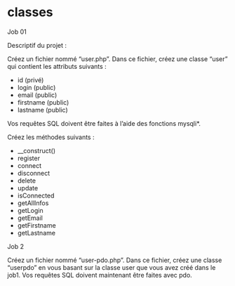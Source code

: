# classes

Job 01

Descriptif du projet :

Créez un fichier nommé “user.php”. Dans ce fichier, créez une classe
“user” qui contient les attributs suivants :
- id (privé)
- login (public)
- email (public)
- firstname (public)
- lastname (public)

Vos requêtes SQL doivent être faites à l’aide des fonctions mysqli*.

Créez les méthodes suivants :

- __construct()
- register
- connect
- disconnect 
- delete 
- update 
- isConnected
- getAllInfos
- getLogin
- getEmail 
- getFirstname 
- getLastname


Job 2

Créez un fichier nommé “user-pdo.php”. 
Dans ce fichier, créez une classe “userpdo” en vous basant sur la classe user que vous avez créé dans le
job1.
Vos requêtes SQL doivent maintenant être faites avec pdo.
